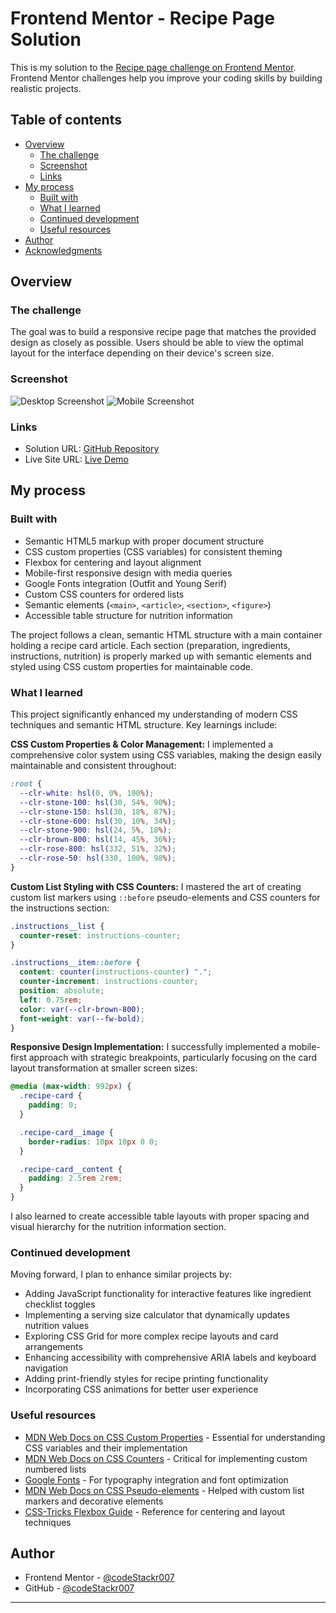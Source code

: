 # Frontend Mentor - Recipe Page Solution

This is my solution to the [Recipe page challenge on Frontend Mentor](https://www.frontendmentor.io/challenges/recipe-page-KiTsR8QQH). Frontend Mentor challenges help you improve your coding skills by building realistic projects.

## Table of contents

- [Overview](#overview)
  - [The challenge](#the-challenge)
  - [Screenshot](#screenshot)
  - [Links](#links)
- [My process](#my-process)
  - [Built with](#built-with)
  - [What I learned](#what-i-learned)
  - [Continued development](#continued-development)
  - [Useful resources](#useful-resources)
- [Author](#author)
- [Acknowledgments](#acknowledgments)

## Overview

### The challenge

The goal was to build a responsive recipe page that matches the provided design as closely as possible. Users should be able to view the optimal layout for the interface depending on their device's screen size.

### Screenshot

![Desktop Screenshot](recipe-page-main/design/desktop-design.jpg)
![Mobile Screenshot](recipe-page-main/design/mobile-design.jpg)

### Links

- Solution URL: [GitHub Repository](https://github.com/codeStackr007/recipe-page-solution)
- Live Site URL: [Live Demo](https://codestackr007.github.io/recipe-page-solution/)

## My process

### Built with

- Semantic HTML5 markup with proper document structure
- CSS custom properties (CSS variables) for consistent theming
- Flexbox for centering and layout alignment
- Mobile-first responsive design with media queries
- Google Fonts integration (Outfit and Young Serif)
- Custom CSS counters for ordered lists
- Semantic elements (`<main>`, `<article>`, `<section>`, `<figure>`)
- Accessible table structure for nutrition information

The project follows a clean, semantic HTML structure with a main container holding a recipe card article. Each section (preparation, ingredients, instructions, nutrition) is properly marked up with semantic elements and styled using CSS custom properties for maintainable code.

### What I learned

This project significantly enhanced my understanding of modern CSS techniques and semantic HTML structure. Key learnings include:

**CSS Custom Properties & Color Management:**
I implemented a comprehensive color system using CSS variables, making the design easily maintainable and consistent throughout:

```css
:root {
  --clr-white: hsl(0, 0%, 100%);
  --clr-stone-100: hsl(30, 54%, 90%);
  --clr-stone-150: hsl(30, 18%, 87%);
  --clr-stone-600: hsl(30, 10%, 34%);
  --clr-stone-900: hsl(24, 5%, 18%);
  --clr-brown-800: hsl(14, 45%, 36%);
  --clr-rose-800: hsl(332, 51%, 32%);
  --clr-rose-50: hsl(330, 100%, 98%);
}
```

**Custom List Styling with CSS Counters:**
I mastered the art of creating custom list markers using `::before` pseudo-elements and CSS counters for the instructions section:

```css
.instructions__list {
  counter-reset: instructions-counter;
}

.instructions__item::before {
  content: counter(instructions-counter) ".";
  counter-increment: instructions-counter;
  position: absolute;
  left: 0.75rem;
  color: var(--clr-brown-800);
  font-weight: var(--fw-bold);
}
```

**Responsive Design Implementation:**
I successfully implemented a mobile-first approach with strategic breakpoints, particularly focusing on the card layout transformation at smaller screen sizes:

```css
@media (max-width: 992px) {
  .recipe-card {
    padding: 0;
  }

  .recipe-card__image {
    border-radius: 10px 10px 0 0;
  }

  .recipe-card__content {
    padding: 2.5rem 2rem;
  }
}
```

I also learned to create accessible table layouts with proper spacing and visual hierarchy for the nutrition information section.

### Continued development

Moving forward, I plan to enhance similar projects by:

- Adding JavaScript functionality for interactive features like ingredient checklist toggles
- Implementing a serving size calculator that dynamically updates nutrition values
- Exploring CSS Grid for more complex recipe layouts and card arrangements
- Enhancing accessibility with comprehensive ARIA labels and keyboard navigation
- Adding print-friendly styles for recipe printing functionality
- Incorporating CSS animations for better user experience

### Useful resources

- [MDN Web Docs on CSS Custom Properties](https://developer.mozilla.org/en-US/docs/Web/CSS/--*) - Essential for understanding CSS variables and their implementation
- [MDN Web Docs on CSS Counters](https://developer.mozilla.org/en-US/docs/Web/CSS/CSS_Counter_Styles/Using_CSS_counters) - Critical for implementing custom numbered lists
- [Google Fonts](https://fonts.google.com/) - For typography integration and font optimization
- [MDN Web Docs on CSS Pseudo-elements](https://developer.mozilla.org/en-US/docs/Web/CSS/Pseudo-elements) - Helped with custom list markers and decorative elements
- [CSS-Tricks Flexbox Guide](https://css-tricks.com/snippets/css/a-guide-to-flexbox/) - Reference for centering and layout techniques

## Author

- Frontend Mentor - [@codeStackr007](https://www.frontendmentor.io/profile/codeStackr007)
- GitHub - [@codeStackr007](https://github.com/codeStackr007)

---
